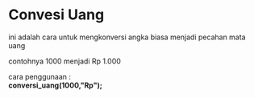 # Convesi Uang
ini adalah cara untuk mengkonversi angka biasa menjadi pecahan mata uang

contohnya 1000 menjadi Rp 1.000

cara penggunaan :<br/>
<b>conversi_uang(1000,"Rp");</b>
